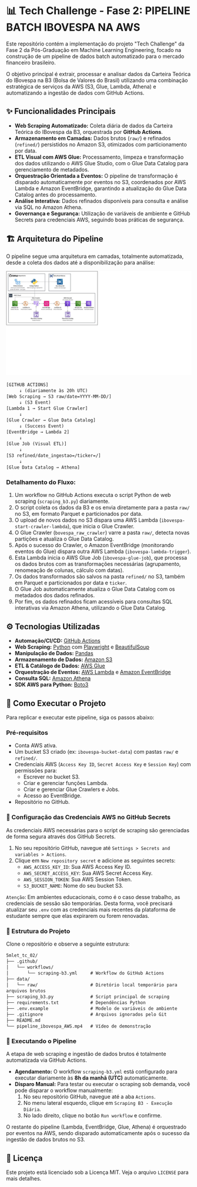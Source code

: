 # 📊 Tech Challenge - Fase 2: PIPELINE BATCH IBOVESPA NA AWS

Este repositório contém a implementação do projeto "Tech Challenge" da Fase 2 da Pós-Graduação em Machine Learning Engineering, focado na construção de um pipeline de dados batch automatizado para o mercado financeiro brasileiro.

O objetivo principal é extrair, processar e analisar dados da Carteira Teórica do IBovespa na B3 (Bolsa de Valores do Brasil) utilizando uma combinação estratégica de serviços da AWS (S3, Glue, Lambda, Athena) e automatizando a ingestão de dados com GitHub Actions.

## ✨ Funcionalidades Principais

*   **Web Scraping Automatizado:** Coleta diária de dados da Carteira Teórica do IBovespa da B3, orquestrada por **GitHub Actions**.
*   **Armazenamento em Camadas:** Dados brutos (`raw/`) e refinados (`refined/`) persistidos no Amazon S3, otimizados com particionamento por data.
*   **ETL Visual com AWS Glue:** Processamento, limpeza e transformação dos dados utilizando o AWS Glue Studio, com o Glue Data Catalog para gerenciamento de metadados.
*   **Orquestração Orientada a Eventos:** O pipeline de transformação é disparado automaticamente por eventos no S3, coordenados por AWS Lambda e Amazon EventBridge, garantindo a atualização do Glue Data Catalog antes do processamento.
*   **Análise Interativa:** Dados refinados disponíveis para consulta e análise via SQL no Amazon Athena.
*   **Governança e Segurança:** Utilização de variáveis de ambiente e GitHub Secrets para credenciais AWS, seguindo boas práticas de segurança.

## 🏗️ Arquitetura do Pipeline

O pipeline segue uma arquitetura em camadas, totalmente automatizada, desde a coleta dos dados até a disponibilização para análise:

![Arquitetura do Pipeline](img/arquitetura_pipeline.jpg)

```
[GITHUB ACTIONS]
     ↓ (diariamente às 20h UTC)
[Web Scraping → S3 raw/date=YYYY-MM-DD/]
     ↓ (S3 Event)
[Lambda 1 → Start Glue Crawler]
     ↓
[Glue Crawler → Glue Data Catalog]
     ↓ (Success Event)
[EventBridge → Lambda 2]
     ↓
[Glue Job (Visual ETL)]
     ↓
[S3 refined/date_ingestao=/ticker=/]
     ↓
[Glue Data Catalog → Athena]
```

### Detalhamento do Fluxo:

1.  Um workflow no GitHub Actions executa o script Python de web scraping (`scraping_b3.py`) diariamente.
2.  O script coleta os dados da B3 e os envia diretamente para a pasta `raw/` no S3, em formato Parquet e particionados por data.
3.  O upload de novos dados no S3 dispara uma AWS Lambda (`ibovespa-start-crawler-lambda`), que inicia o Glue Crawler.
4.  O Glue Crawler (`bovespa_raw_crawler`) varre a pasta `raw/`, detecta novas partições e atualiza o Glue Data Catalog.
5.  Após o sucesso do Crawler, o Amazon EventBridge (monitorando eventos do Glue) dispara outra AWS Lambda (`ibovespa-lambda-trigger`).
6.  Esta Lambda inicia o AWS Glue Job (`ibovespa-glue-job`), que processa os dados brutos com as transformações necessárias (agrupamento, renomeação de colunas, cálculo com datas).
7.  Os dados transformados são salvos na pasta `refined/` no S3, também em Parquet e particionados por data e `ticker`.
8.  O Glue Job automaticamente atualiza o Glue Data Catalog com os metadados dos dados refinados.
9.  Por fim, os dados refinados ficam acessíveis para consultas SQL interativas via Amazon Athena, utilizando o Glue Data Catalog.

## ⚙️ Tecnologias Utilizadas

*   **Automação/CI/CD:** [GitHub Actions](https://docs.github.com/en/actions)
*   **Web Scraping:** [Python](https://www.python.org/) com [Playwright](https://playwright.dev/) e [BeautifulSoup](https://www.crummy.com/software/BeautifulSoup/bs4/doc/)
*   **Manipulação de Dados:** [Pandas](https://pandas.pydata.org/)
*   **Armazenamento de Dados:** [Amazon S3](https://aws.amazon.com/s3/)
*   **ETL & Catálogo de Dados:** [AWS Glue](https://aws.amazon.com/glue/)
*   **Orquestração de Eventos:** [AWS Lambda](https://aws.amazon.com/lambda/) e [Amazon EventBridge](https://aws.amazon.com/eventbridge/)
*   **Consulta SQL:** [Amazon Athena](https://aws.amazon.com/athena/)
*   **SDK AWS para Python:** [Boto3](https://boto3.amazonaws.com/v1/documentation/api/latest/index.html)

## 🚀 Como Executar o Projeto

Para replicar e executar este pipeline, siga os passos abaixo:

### Pré-requisitos

*   Conta AWS ativa.
*   Um bucket S3 criado (ex: `ibovespa-bucket-data`) com pastas `raw/` e `refined/`.
*   Credenciais AWS (`Access Key ID`, `Secret Access Key` e `Session Key`) com permissões para:
    *   Escrever no bucket S3.
    *   Criar e gerenciar funções Lambda.
    *   Criar e gerenciar Glue Crawlers e Jobs.
    *   Acesso ao EventBridge.
*   Repositório no GitHub.

### 🔐 Configuração das Credenciais AWS no GitHub Secrets

As credenciais AWS necessárias para o script de scraping são gerenciadas de forma segura através dos GitHub Secrets.

1.  No seu repositório GitHub, navegue até `Settings > Secrets and variables > Actions`.
2.  Clique em `New repository secret` e adicione as seguintes secrets:
    *   `AWS_ACCESS_KEY_ID`: Sua AWS Access Key ID.
    *   `AWS_SECRET_ACCESS_KEY`: Sua AWS Secret Access Key.
    *   `AWS_SESSION_TOKEN`: Sua AWS Session Token.
    *   `S3_BUCKET_NAME`: Nome do seu bucket S3.

`Atenção`: Em ambientes educacionais, como é o caso desse trabalho, as credenciais de sessão são temporárias. Desta forma, você precisará atualizar seu `.env` com as credenciais mais recentes da plataforma de estudante sempre que elas expirarem ou forem renovadas.

### 📂 Estrutura do Projeto

Clone o repositório e observe a seguinte estrutura:

```
5mlet_tc_02/
├── .github/
│   └── workflows/
│       └── scraping-b3.yml     # Workflow do GitHub Actions
├── data/ 
│   └── raw/                    # Diretório local temporário para arquivos brutos 
├── scraping_b3.py              # Script principal de scraping
├── requirements.txt            # Dependências Python
├── .env.example                # Modelo de variáveis de ambiente
├── .gitignore                  # Arquivos ignorados pelo Git
├── README.md  
└── pipeline_ibovespa_AWS.mp4   # Vídeo de demonstração                  
```

### 🏃 Executando o Pipeline

A etapa de web scraping e ingestão de dados brutos é totalmente automatizada via GitHub Actions.

*   **Agendamento:** O workflow `scraping-b3.yml` está configurado para executar diariamente às **8h da manhã (UTC)** automaticamente.
*   **Disparo Manual:** Para testar ou executar o scraping sob demanda, você pode disparar o workflow manualmente:
    1.  No seu repositório GitHub, navegue até a aba `Actions`.
    2.  No menu lateral esquerdo, clique em `Scraping B3 - Execução Diária`.
    3.  No lado direito, clique no botão `Run workflow` e confirme.

O restante do pipeline (Lambda, EventBridge, Glue, Athena) é orquestrado por eventos na AWS, sendo disparado automaticamente após o sucesso da ingestão de dados brutos no S3.

## 📄 Licença

Este projeto está licenciado sob a Licença MIT. Veja o arquivo `LICENSE` para mais detalhes.